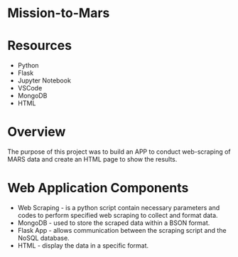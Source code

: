 # Mission-to-Mars

# Resources
* Python
* Flask 
* Jupyter Notebook
* VSCode
* MongoDB
* HTML

# Overview
The purpose of this project was to build an APP to conduct web-scraping of MARS data and create an HTML page to show the results.

# Web Application Components
* Web Scraping - is a python script contain necessary parameters and codes to perform specified web scraping to collect and format data.
* MongoDB - used to store the scraped data within a BSON format.
* Flask App - allows communication between the scraping script and the NoSQL database.
* HTML - display the data in a specific format.
